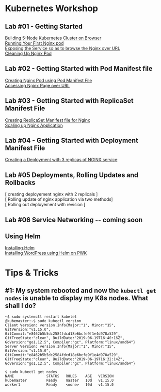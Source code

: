 # Kubernetes Workshop

## Lab #01 - Getting Started

[Building 5-Node Kubernetes Cluster on Browser](https://github.com/collabnix/dockerlabs/blob/master/kubernetes/beginners/getting-started-on-pwk.md)<br>
[Running Your First Nginx pod](https://github.com/collabnix/dockerlabs/tree/master/kubernetes/beginners/workshop/lab00-running-nginx-pod#lab-00-running-nginx-pod)<br>
[Exposing the Service so as to browse the Nginx over URL ](https://github.com/collabnix/dockerlabs/tree/master/kubernetes/beginners/workshop/lab00-running-nginx-pod#exposing-the-service-so-as-to-browse-the-nginx-over-url)<br>
[Cleaning Up Nginx Pod](https://github.com/collabnix/dockerlabs/tree/master/kubernetes/beginners/workshop/lab00-running-nginx-pod#cleaning-up) <br>

## Lab #02 - Getting Started with Pod Manifest file

[Creating Nginx Pod using Pod Manifest File](https://github.com/collabnix/dockerlabs/blob/master/kubernetes/beginners/workshop/lab01-creating-nginx-pod/README.md#lab-01-creating-nginx-pod-using-pod-manifest-file)<br>
[Accessing Nginx Page over URL](https://github.com/collabnix/dockerlabs/blob/master/kubernetes/beginners/workshop/lab01-creating-nginx-pod/README.md#verify-that-the-pod-came-up-fine)<br>

## Lab #03 - Getting Started with ReplicaSet Manifest File

[Creating ReplicaSet Manifest file for Nginx](https://github.com/collabnix/dockerlabs/blob/master/kubernetes/beginners/workshop/lab02-creating-replicaset)<br>
[Scaling up Nginx Application](https://github.com/collabnix/dockerlabs/tree/master/kubernetes/beginners/workshop/lab03-creating-deployment-3replicas-nginx#scaling-up-nginx-app)

## Lab #04 - Getting Started with Deployment Manifest File

[Creating a Deployment with 3 replicas of NGINX service](https://github.com/collabnix/dockerlabs/blob/master/kubernetes/beginners/workshop/lab03-creating-deployment-3replicas-nginx)<br>

## Lab #05 Deployments, Rolling Updates and Rollbacks
[ creating deployement nginx with 2 replicals ] <br> 
[ Rolling update of nginx application via two methods] <br> 
[ Rolling out deployement with revision ] <br>

## Lab #06 Service Networking -- coming soon 


## Using Helm

[Installing Helm](https://github.com/collabnix/dockerlabs/blob/master/kubernetes/beginners/workshop/helm/getting-started.md)<br>
[Installing WordPress using Helm on PWK](https://github.com/collabnix/dockerlabs/blob/master/kubernetes/beginners/workshop/helm/installing-wordpress.md)<br>

# Tips & Tricks

## #1: My system rebooted and now the ```kubectl get nodes``` is unable to display my K8s nodes. What shall I do?


```
~$ sudo systemctl restart kubelet
@kubemaster:~$ sudo kubectl version
Client Version: version.Info{Major:"1", Minor:"15", GitVersion:"v1.15.0", GitCommit:"e8462b5b5dc2584fdcd18e6bcfe9f1e4d970a529", GitTreeState:"clean", BuildDate:"2019-06-19T16:40:16Z", GoVersion:"go1.12.5", Compiler:"gc", Platform:"linux/amd64"}
Server Version: version.Info{Major:"1", Minor:"15", GitVersion:"v1.15.0", GitCommit:"e8462b5b5dc2584fdcd18e6bcfe9f1e4d970a529", GitTreeState:"clean", BuildDate:"2019-06-19T16:32:14Z", GoVersion:"go1.12.5", Compiler:"gc", Platform:"linux/amd64"}
```

```
$ sudo kubectl get nodes
NAME               STATUS   ROLES    AGE   VERSION
kubemaster         Ready    master   10d   v1.15.0
worker1            Ready    <none>   10d   v1.15.0
```
